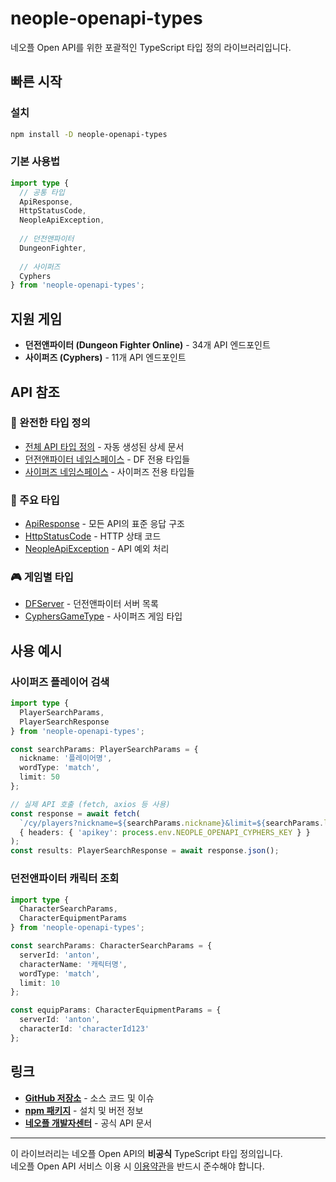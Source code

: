 # neople-openapi-types

네오플 Open API를 위한 포괄적인 TypeScript 타입 정의 라이브러리입니다.

## 빠른 시작

### 설치

```bash
npm install -D neople-openapi-types
```

### 기본 사용법

```typescript
import type { 
  // 공통 타입
  ApiResponse, 
  HttpStatusCode, 
  NeopleApiException,
  
  // 던전앤파이터
  DungeonFighter,
  
  // 사이퍼즈
  Cyphers 
} from 'neople-openapi-types';
```

## 지원 게임

- **던전앤파이터 (Dungeon Fighter Online)** - 34개 API 엔드포인트
- **사이퍼즈 (Cyphers)** - 11개 API 엔드포인트

## API 참조

### 📖 완전한 타입 정의
- [전체 API 타입 정의](./neople-openapi-types.md) - 자동 생성된 상세 문서
- [던전앤파이터 네임스페이스](./neople-openapi-types.dungeonfighter.md) - DF 전용 타입들
- [사이퍼즈 네임스페이스](./neople-openapi-types.cyphers.md) - 사이퍼즈 전용 타입들

### 🔧 주요 타입
- [ApiResponse](./neople-openapi-types.apiresponse.md) - 모든 API의 표준 응답 구조
- [HttpStatusCode](./neople-openapi-types.httpstatuscode.md) - HTTP 상태 코드
- [NeopleApiException](./neople-openapi-types.neopleapiexception.md) - API 예외 처리

### 🎮 게임별 타입
- [DFServer](./neople-openapi-types.dfserver.md) - 던전앤파이터 서버 목록
- [CyphersGameType](./neople-openapi-types.cyphersgametype.md) - 사이퍼즈 게임 타입

## 사용 예시

### 사이퍼즈 플레이어 검색

```typescript
import type { 
  PlayerSearchParams, 
  PlayerSearchResponse 
} from 'neople-openapi-types';

const searchParams: PlayerSearchParams = {
  nickname: '플레이어명',
  wordType: 'match',
  limit: 50
};

// 실제 API 호출 (fetch, axios 등 사용)
const response = await fetch(
  `/cy/players?nickname=${searchParams.nickname}&limit=${searchParams.limit}`,
  { headers: { 'apikey': process.env.NEOPLE_OPENAPI_CYPHERS_KEY } }
);
const results: PlayerSearchResponse = await response.json();
```

### 던전앤파이터 캐릭터 조회

```typescript
import type { 
  CharacterSearchParams,
  CharacterEquipmentParams 
} from 'neople-openapi-types';

const searchParams: CharacterSearchParams = {
  serverId: 'anton',
  characterName: '캐릭터명',
  wordType: 'match',
  limit: 10
};

const equipParams: CharacterEquipmentParams = {
  serverId: 'anton',
  characterId: 'characterId123'
};
```

## 링크

- **[GitHub 저장소](https://github.com/crowrish/neople-openapi-types)** - 소스 코드 및 이슈
- **[npm 패키지](https://www.npmjs.com/package/neople-openapi-types)** - 설치 및 버전 정보
- **[네오플 개발자센터](https://developers.neople.co.kr/)** - 공식 API 문서

---

이 라이브러리는 네오플 Open API의 **비공식** TypeScript 타입 정의입니다.  
네오플 Open API 서비스 이용 시 [이용약관](https://developers.neople.co.kr/contents/policy)을 반드시 준수해야 합니다.